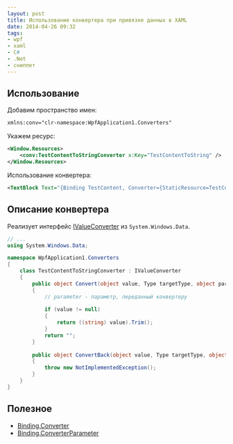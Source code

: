 ```yaml
---
layout: post
title: Использование конвертера при привязке данных в XAML
date: 2014-04-26 09:32
tags:
- wpf
- xaml
- C#
- .Net
- сниппет
---
```


## Использование

Добавим пространство имен:

```xml
xmlns:conv="clr-namespace:WpfApplication1.Converters"
```

Укажем ресурс:

```xml
<Window.Resources>
    <conv:TestContentToStringConverter x:Key="TestContentToString" />
</Window.Resources>
```

Использование конвертера:

```xml
<TextBlock Text="{Binding TestContent, Converter={StaticResource=TestContentToString}, ConverterParameter=test}" />
```

## Описание конвертера

Реализует интерфейс [IValueConverter](http://msdn.microsoft.com/en-us/library/system.windows.data.ivalueconverter.aspx) из `System.Windows.Data`.

```csharp
// ...
using System.Windows.Data;

namespace WpfApplication1.Converters
{
	class TestContentToStringConverter : IValueConverter
	{
		public object Convert(object value, Type targetType, object parameter, System.Globalization.CultureInfo culture)
		{
			// parameter - параметр, переданный конвертеру
			
			if (value != null)
			{
				return ((string) value).Trim();
			}
			return "";
		}
		
		public object ConvertBack(object value, Type targetType, object parameter, System.Globalization.CultureInfo culture)
		{
			throw new NotImplementedException();
		}
	}
}
```

## Полезное

* [Binding.Converter](http://msdn.microsoft.com/en-us/library/windows/apps/xaml/windows.ui.xaml.data.binding.converter.aspx)
* [Binding.ConverterParameter](http://msdn.microsoft.com/en-us/library/windows/apps/xaml/windows.ui.xaml.data.binding.converterparameter.aspx)

